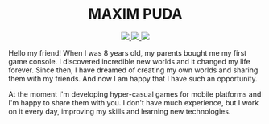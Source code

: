 <h1 align="center">MAXIM PUDA</h1>
<p align="center"> 
 <a href="https://www.facebook.com/maximpuda" alt="facebook">
   <img src="https://img.shields.io/badge/-facebook-%23181717?style=flat-square&logo=facebook&logoColor=ffffff" />
 </a>
  
 <a href="https://github.com/MaximPuda" alt="github">
   <img src="https://img.shields.io/badge/-github-%23181717?style=flat-square&logo=github" />
 </a>
  
 <a href="https://www.instagram.com/maximpuda" alt="instagram">
   <img src="https://img.shields.io/badge/-instagram-%23181717?style=flat-square&logo=instagram&logoColor=white&link=https://www.instagram.com/maximpuda" />
 </a>
</p>

Hello my friend! When I was 8 years old, my parents bought me my first game console. I discovered incredible new worlds and it changed my life forever. Since then, I have dreamed of creating my own worlds and sharing them with my friends. And now I am happy that I have such an opportunity.

At the moment I'm developing hyper-casual games for mobile platforms and I'm happy to share them with you. I don't have much experience, but I work on it every day, improving my skills and learning new technologies.

